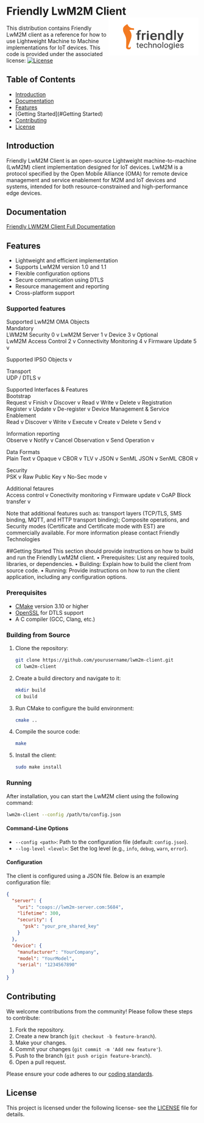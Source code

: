 # Friendly LwM2M Client [<img align="right" height="100px" src="https://github.com/Friendly-Technologies/Friendly-LwM2M-Client/blob/main/logo.png">](http://www.friendly-tech.com/)
This distribution contains Friendly LwM2M client as a reference for how to use Lightweight Machine to Machine implementations for IoT devices. 
This code is provided under the associated license: 
[![License](https://img.shields.io/badge/license-MIT-blue.svg)](LICENSE)

## Table of Contents

- [Introduction](#introduction)
- [Documentation](#Documentation)
- [Features](#features)
- [Getting Started](#Getting Started)
- [Contributing](#contributing)
- [License](#license)

## Introduction

Friendly LwM2M Client is an open-source Lightweight machine-to-machine (LwM2M) client implementation designed for IoT devices. LwM2M is a protocol specified by the Open Mobile Alliance (OMA) for remote device management and service enablement for M2M and IoT devices and systems, intended for both resource-constrained and high-performance edge devices.

## Documentation 
[Friendly LWM2M Client Full Documentation](https://friendly-technologies.github.io/Friendly-LwM2M-Client/) 


## Features

- Lightweight and efficient implementation
- Supports LwM2M version 1.0 and 1.1
- Flexible configuration options
- Secure communication using DTLS
- Resource management and reporting
- Cross-platform support

### Supported features 

Supported  LwM2M OMA Objects 		
Mandatory 		
LWM2M Security	0	v
LwM2M Server	1	v
Device	3	v
Optional 		
LwM2M Access Control	2	v
Connectivity Monitoring	4	v
Firmware Update	5	v
		
Supported IPSO Objects 		v
		
Transport 		
UDP / DTLS		v
		
Supported Interfaces & Features 		
Bootstrap 		
Request 		v
Finish 		v
Discover 		v
Read 		v
Write 		v
Delete 		v
Registration 		
Register 		v
Update 		v
De-register		v
Device Management & Service Enablement		
Read		v
Discover 		v
Write 		v
Execute		v
Create 		v
Delete 		v
Send		v
		
Information reporting 		
Observe		v
Notify		v
Cancel Observation		v
Send Operation 		v
		
Data Formats 		
Plain Text		v
Opaque		v
CBOR		v
TLV		v
JSON		v
SenML JSON 		v
SenML CBOR 		v
		
Security 		
PSK 		v
Raw Public Key 		v
No-Sec mode 		v
		
Additional fetaures 		
Access control		v
Conectivity monitoring 		v
Firmware update 		v
CoAP Block transfer 		v


Note that additional features such as: transport layers (TCP/TLS, SMS binding, MQTT, and HTTP transport binding); Composite operations, and Security modes (Certificate and Certificate mode with EST) are commercially available. 
For more information please contact Friendly Technologies


##Getting Started 
This section should provide instructions on how to build and run the Friendly LwM2M client.
•	Prerequisites: List any required tools, libraries, or dependencies.
•	Building: Explain how to build the client from source code.
•	Running: Provide instructions on how to run the client application, including any configuration options.

### Prerequisites

- [CMake](https://cmake.org/) version 3.10 or higher
- [OpenSSL](https://www.openssl.org/) for DTLS support
- A C compiler (GCC, Clang, etc.)

### Building from Source

1. Clone the repository:
    ```sh
    git clone https://github.com/yourusername/lwm2m-client.git
    cd lwm2m-client
    ```

2. Create a build directory and navigate to it:
    ```sh
    mkdir build
    cd build
    ```

3. Run CMake to configure the build environment:
    ```sh
    cmake ..
    ```

4. Compile the source code:
    ```sh
    make
    ```

5. Install the client:
    ```sh
    sudo make install
    ```

### Running 

After installation, you can start the LwM2M client using the following command:

```sh
lwm2m-client --config /path/to/config.json
```

#### Command-Line Options

- `--config <path>`: Path to the configuration file (default: `config.json`).
- `--log-level <level>`: Set the log level (e.g., `info`, `debug`, `warn`, `error`).

#### Configuration

The client is configured using a JSON file. Below is an example configuration file:

```json
{
  "server": {
    "uri": "coaps://lwm2m-server.com:5684",
    "lifetime": 300,
    "security": {
      "psk": "your_pre_shared_key"
    }
  },
  "device": {
    "manufacturer": "YourCompany",
    "model": "YourModel",
    "serial": "1234567890"
  }
}
```

## Contributing

We welcome contributions from the community! Please follow these steps to contribute:

1. Fork the repository.
2. Create a new branch (`git checkout -b feature-branch`).
3. Make your changes.
4. Commit your changes (`git commit -m 'Add new feature'`).
5. Push to the branch (`git push origin feature-branch`).
6. Open a pull request.

Please ensure your code adheres to our [coding standards](CODE_OF_CONDUCT.md).

## License

This project is licensed under the following license- see the [LICENSE](LICENSE) file for details.
